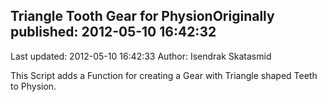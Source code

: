 ## Triangle Tooth Gear for PhysionOriginally published: 2012-05-10 16:42:32 
Last updated: 2012-05-10 16:42:33 
Author: Isendrak Skatasmid 
 
This Script adds a Function for creating a Gear with Triangle shaped Teeth to Physion.